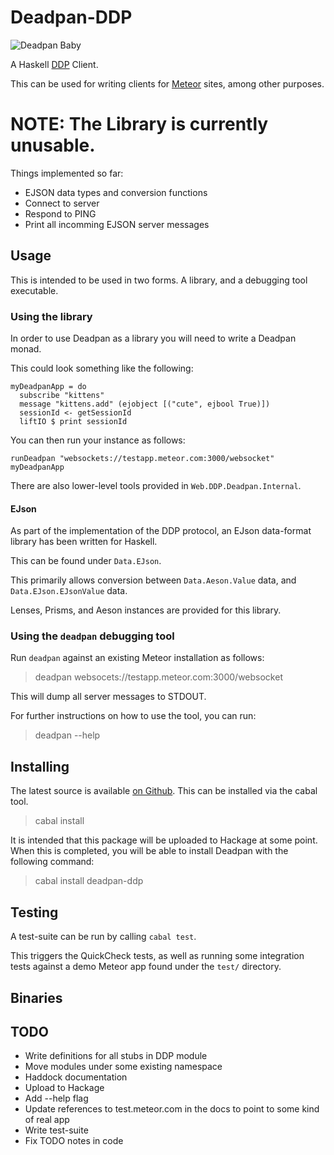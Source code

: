 # Deadpan-DDP

![Deadpan Baby](http://i.imgur.com/Nc5mA2j.png)

A Haskell
[DDP](https://github.com/meteor/meteor/blob/devel/packages/ddp/DDP.md)
Client.

This can be used for writing clients for [Meteor](https://www.meteor.com/) sites, among other purposes.

# NOTE: The Library is currently unusable.

Things implemented so far:

* EJSON data types and conversion functions
* Connect to server
* Respond to PING
* Print all incomming EJSON server messages

## Usage

This is intended to be used in two forms. A library, and a debugging tool executable.

### Using the library

In order to use Deadpan as a library you will need to write a Deadpan monad.

This could look something like the following:

    myDeadpanApp = do
      subscribe "kittens"
      message "kittens.add" (ejobject [("cute", ejbool True)])
      sessionId <- getSessionId
      liftIO $ print sessionId


You can then run your instance as follows:

    runDeadpan "websockets://testapp.meteor.com:3000/websocket" myDeadpanApp


There are also lower-level tools provided in `Web.DDP.Deadpan.Internal`.

#### EJson

As part of the implementation of the DDP protocol, an EJson data-format
library has been written for Haskell.

This can be found under `Data.EJson`.

This primarily allows conversion between `Data.Aeson.Value` data,
and `Data.EJson.EJsonValue` data.

Lenses, Prisms, and Aeson instances are provided for this library.


### Using the `deadpan` debugging tool

Run `deadpan` against an existing Meteor installation as follows:

> deadpan websocets://testapp.meteor.com:3000/websocket

This will dump all server messages to STDOUT.

For further instructions on how to use the tool, you can run:

> deadpan --help


## Installing

The latest source is available [on Github](https://github.com/sordina/Deadpan-DDP).
This can be installed via the cabal tool.

> cabal install

It is intended that this package will be uploaded to Hackage at some point.
When this is completed, you will be able to install Deadpan with the following command:

> cabal install deadpan-ddp


## Testing

A test-suite can be run by calling `cabal test`.

This triggers the QuickCheck tests, as well as running some integration tests against
a demo Meteor app found under the `test/` directory.


## Binaries

## TODO

* Write definitions for all stubs in DDP module
* Move modules under some existing namespace
* Haddock documentation
* Upload to Hackage
* Add --help flag
* Update references to test.meteor.com in the docs to point to some kind of real app
* Write test-suite
* Fix TODO notes in code
